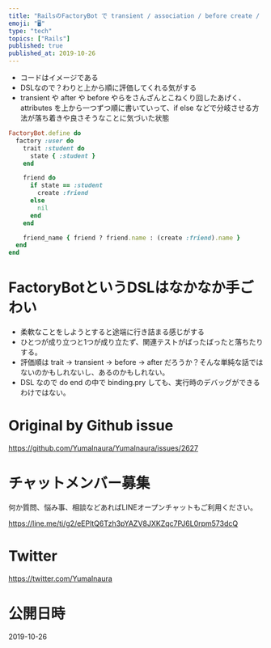 ```yaml
---
title: "RailsのFactoryBot で transient / association / before create / aftter cr"
emoji: "🖥"
type: "tech"
topics: ["Rails"]
published: true
published_at: 2019-10-26
---
```


- コードはイメージである
- DSLなので？わりと上から順に評価してくれる気がする
- transient や after や before やらをさんざんとこねくり回したあげく、attributes を上から一つずつ順に書いていって、if else などで分岐させる方法が落ち着きや良さそうなことに気づいた状態

```rb
FactoryBot.define do
  factory :user do
    trait :student do
      state { :student }
    end

    friend do
      if state == :student
        create :friend
      else
        nil
      end
    end

    friend_name { friend ? friend.name : (create :friend).name }
  end
end

```

# FactoryBotというDSLはなかなか手ごわい

- 柔軟なことをしようとすると途端に行き詰まる感じがする
- ひとつが成り立つと1つが成り立たず、関連テストがばったばったと落ちたりする。
- 評価順は trait -> transient -> before  -> after だろうか？そんな単純な話ではないのかもしれないし、あるのかもしれない。
- DSL なので do end の中で binding.pry しても、実行時のデバッグができるわけではない。



# Original by Github issue

https://github.com/YumaInaura/YumaInaura/issues/2627








<!-- Update From Qiita API -->

# チャットメンバー募集


何か質問、悩み事、相談などあればLINEオープンチャットもご利用ください。

https://line.me/ti/g2/eEPltQ6Tzh3pYAZV8JXKZqc7PJ6L0rpm573dcQ





# Twitter


https://twitter.com/YumaInaura


<!-- Update From Qiita API -->



# 公開日時

2019-10-26
